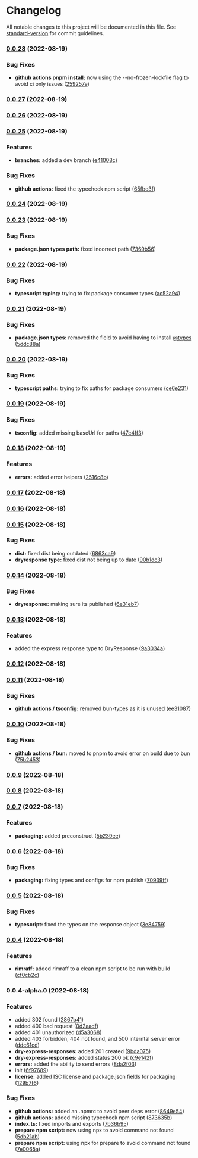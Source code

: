 # Changelog

All notable changes to this project will be documented in this file. See [standard-version](https://github.com/conventional-changelog/standard-version) for commit guidelines.

### [0.0.28](https://github.com/Omri-Levy/dry-express-responses/compare/v0.0.27...v0.0.28) (2022-08-19)


### Bug Fixes

* **github actions pnpm install:** now using the --no-frozen-lockfile flag to avoid ci only issues ([259257e](https://github.com/Omri-Levy/dry-express-responses/commit/259257ed581dca1cad39d0fdbeb6a23f0aa4a64c))

### [0.0.27](https://github.com/Omri-Levy/dry-express-responses/compare/v0.0.26...v0.0.27) (2022-08-19)

### [0.0.26](https://github.com/Omri-Levy/dry-express-responses/compare/v0.0.25...v0.0.26) (2022-08-19)

### [0.0.25](https://github.com/Omri-Levy/dry-express-responses/compare/v0.0.24...v0.0.25) (2022-08-19)


### Features

* **branches:** added a dev branch ([e41008c](https://github.com/Omri-Levy/dry-express-responses/commit/e41008cc9cd2331f82cf089e79108f340f93a17f))


### Bug Fixes

* **github actions:** fixed the typecheck npm script ([65fbe3f](https://github.com/Omri-Levy/dry-express-responses/commit/65fbe3f6a256fab1b4d888269e0c9de8d2cc9c77))

### [0.0.24](https://github.com/Omri-Levy/dry-express-responses/compare/v0.0.23...v0.0.24) (2022-08-19)

### [0.0.23](https://github.com/Omri-Levy/dry-express-responses/compare/v0.0.22...v0.0.23) (2022-08-19)


### Bug Fixes

* **package.json types path:** fixed incorrect path ([7369b56](https://github.com/Omri-Levy/dry-express-responses/commit/7369b566394ce4aed937a3c98d3114baf421b32c))

### [0.0.22](https://github.com/Omri-Levy/dry-express-responses/compare/v0.0.21...v0.0.22) (2022-08-19)


### Bug Fixes

* **typescript typing:** trying to fix package consumer types ([ac52a94](https://github.com/Omri-Levy/dry-express-responses/commit/ac52a9445bd9ec8a6886f714b783ba0d778af639))

### [0.0.21](https://github.com/Omri-Levy/dry-express-responses/compare/v0.0.20...v0.0.21) (2022-08-19)


### Bug Fixes

* **package.json types:** removed the field to avoid having to install [@types](https://github.com/types) ([5ddc88a](https://github.com/Omri-Levy/dry-express-responses/commit/5ddc88a18d41c7905260e03e9b69c3026a017a96))

### [0.0.20](https://github.com/Omri-Levy/dry-express-responses/compare/v0.0.19...v0.0.20) (2022-08-19)


### Bug Fixes

* **typescript paths:** trying to fix paths for package consumers ([ce6e231](https://github.com/Omri-Levy/dry-express-responses/commit/ce6e231352e04d08309bf13175cfba45a416dd85))

### [0.0.19](https://github.com/Omri-Levy/dry-express-responses/compare/v0.0.18...v0.0.19) (2022-08-19)


### Bug Fixes

* **tsconfig:** added missing baseUrl for paths ([47c4ff3](https://github.com/Omri-Levy/dry-express-responses/commit/47c4ff35c7e0c09b79a72414c7b8a01d94c6a502))

### [0.0.18](https://github.com/Omri-Levy/dry-express-responses/compare/v0.0.17...v0.0.18) (2022-08-19)


### Features

* **errors:** added error helpers ([2516c8b](https://github.com/Omri-Levy/dry-express-responses/commit/2516c8b5ea23738150772231e8be5ac0e15ac6d9))

### [0.0.17](https://github.com/Omri-Levy/dry-express-responses/compare/v0.0.16...v0.0.17) (2022-08-18)

### [0.0.16](https://github.com/Omri-Levy/dry-express-responses/compare/v0.0.15...v0.0.16) (2022-08-18)

### [0.0.15](https://github.com/Omri-Levy/dry-express-responses/compare/v0.0.14...v0.0.15) (2022-08-18)


### Bug Fixes

* **dist:** fixed dist being outdated ([6863ca9](https://github.com/Omri-Levy/dry-express-responses/commit/6863ca9668ae11c696fdc4cce81c892112cd793d))
* **dryresponse type:** fixed dist not being up to date ([90b1dc3](https://github.com/Omri-Levy/dry-express-responses/commit/90b1dc3a615712c132c58e3f51c14ea7cfabbd9b))

### [0.0.14](https://github.com/Omri-Levy/dry-express-responses/compare/v0.0.13...v0.0.14) (2022-08-18)


### Bug Fixes

* **dryresponse:** making sure its published ([6e31eb7](https://github.com/Omri-Levy/dry-express-responses/commit/6e31eb7cddbe491ddc1a3d4efcc82f67d462ad0a))

### [0.0.13](https://github.com/Omri-Levy/dry-express-responses/compare/v0.0.12...v0.0.13) (2022-08-18)


### Features

* added the express response type to DryResponse ([9a3034a](https://github.com/Omri-Levy/dry-express-responses/commit/9a3034aa8c4d7950af0697438c85b940853e40c6))

### [0.0.12](https://github.com/Omri-Levy/dry-express-responses/compare/v0.0.11...v0.0.12) (2022-08-18)

### [0.0.11](https://github.com/Omri-Levy/dry-express-responses/compare/v0.0.10...v0.0.11) (2022-08-18)


### Bug Fixes

* **github actions / tsconfig:** removed bun-types as it is unused ([ee31087](https://github.com/Omri-Levy/dry-express-responses/commit/ee3108728eeefd4d0edff431d917d4da42b52493))

### [0.0.10](https://github.com/Omri-Levy/dry-express-responses/compare/v0.0.9...v0.0.10) (2022-08-18)


### Bug Fixes

* **github actions / bun:** moved to pnpm to avoid error on build due to bun ([75b2453](https://github.com/Omri-Levy/dry-express-responses/commit/75b2453d9d286dd0510993d0e1275d699c86010d))

### [0.0.9](https://github.com/Omri-Levy/dry-express-responses/compare/v0.0.8...v0.0.9) (2022-08-18)

### [0.0.8](https://github.com/Omri-Levy/dry-express-responses/compare/v0.0.7...v0.0.8) (2022-08-18)

### [0.0.7](https://github.com/Omri-Levy/dry-express-responses/compare/v0.0.6...v0.0.7) (2022-08-18)


### Features

* **packaging:** added preconstruct ([5b239ee](https://github.com/Omri-Levy/dry-express-responses/commit/5b239ee29bb66bc43467f4fc8b6c2eae12b19d4a))

### [0.0.6](https://github.com/Omri-Levy/dry-express-responses/compare/v0.0.5...v0.0.6) (2022-08-18)


### Bug Fixes

* **packaging:** fixing types and configs for npm publish ([70939ff](https://github.com/Omri-Levy/dry-express-responses/commit/70939ff90b187d6ea1c0795f4cec729624ba2ec4))

### [0.0.5](https://github.com/Omri-Levy/dry-express-responses/compare/v0.0.4...v0.0.5) (2022-08-18)


### Bug Fixes

* **typescript:** fixed the types on the response object ([3e84759](https://github.com/Omri-Levy/dry-express-responses/commit/3e84759201421a6f86fc01a77a1b519df27f9a6c))

### [0.0.4](https://github.com/Omri-Levy/dry-express-responses/compare/v0.0.4-alpha.0...v0.0.4) (2022-08-18)


### Features

* **rimraff:** added rimraff to a clean npm script to be run with build ([cf0cb2c](https://github.com/Omri-Levy/dry-express-responses/commit/cf0cb2c08a7bfc7831d168257c0057592563448c))

### 0.0.4-alpha.0 (2022-08-18)


### Features

* added 302 found ([2867b41](https://github.com/Omri-Levy/dry-express-responses/commit/2867b41df94a5c94f15fb56e5ddea23e9cb82c4c))
* added 400 bad request ([0d2aadf](https://github.com/Omri-Levy/dry-express-responses/commit/0d2aadfded89a0e5678e3e9196cd797b69298b6c))
* added 401 unauthorized ([d5a3068](https://github.com/Omri-Levy/dry-express-responses/commit/d5a3068f808a745a639269dab5ed844912ba569f))
* added 403 forbidden, 404 not found, and 500 interntal server error ([ddc61cd](https://github.com/Omri-Levy/dry-express-responses/commit/ddc61cda243cfbf20446e947741f55250ff1745d))
* **dry-express-responses:** added 201 created ([9bda075](https://github.com/Omri-Levy/dry-express-responses/commit/9bda075980f1ab16230d7b1d5324c4381b9c635e))
* **dry-express-responses:** added status 200 ok ([c9e142f](https://github.com/Omri-Levy/dry-express-responses/commit/c9e142f1f63af993f74bf5b1a1eee8589207acaf))
* **errors:** added the ability to send errors ([8da2f03](https://github.com/Omri-Levy/dry-express-responses/commit/8da2f039a1aa1fd502b3ab3f0a7eae374f211f0b))
* init ([6f97689](https://github.com/Omri-Levy/dry-express-responses/commit/6f976895e808113a802be0d4c35401f0aed4ea74))
* **license:** added ISC license and package.json fields for packaging ([129b7f6](https://github.com/Omri-Levy/dry-express-responses/commit/129b7f6c2560d3ccb2a4d66923cfd3c65fbcf4e7))


### Bug Fixes

* **github actions:** added an .npmrc to avoid peer deps error ([8649e54](https://github.com/Omri-Levy/dry-express-responses/commit/8649e546b561a8cf2b17691f83ec4cce11262358))
* **github actions:** added missing typecheck npm script ([873635b](https://github.com/Omri-Levy/dry-express-responses/commit/873635bc14a5a892db3a00cd824dd6a65f9b2080))
* **index.ts:** fixed imports and exports ([7b36b95](https://github.com/Omri-Levy/dry-express-responses/commit/7b36b95a1b270f7abeea5e16748381e4e28a7800))
* **prepare npm script:** now using npx to avoid command not found ([5db21ab](https://github.com/Omri-Levy/dry-express-responses/commit/5db21ab8419756218cd3a896adb8b9bb52662952))
* **prepare npm script:** using npx for prepare to avoid command not found ([7e0065a](https://github.com/Omri-Levy/dry-express-responses/commit/7e0065aa286b499d9bcea6be0f99c0f475d075f1))
